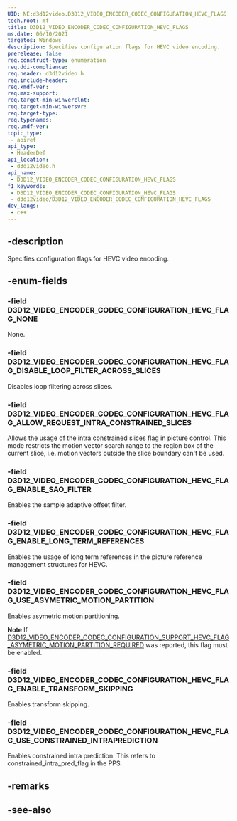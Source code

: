```yaml
---
UID: NE:d3d12video.D3D12_VIDEO_ENCODER_CODEC_CONFIGURATION_HEVC_FLAGS
tech.root: mf
title: D3D12_VIDEO_ENCODER_CODEC_CONFIGURATION_HEVC_FLAGS
ms.date: 06/10/2021
targetos: Windows
description: Specifies configuration flags for HEVC video encoding.
prerelease: false
req.construct-type: enumeration
req.ddi-compliance: 
req.header: d3d12video.h
req.include-header: 
req.kmdf-ver: 
req.max-support: 
req.target-min-winverclnt: 
req.target-min-winversvr: 
req.target-type: 
req.typenames: 
req.umdf-ver: 
topic_type:
 - apiref
api_type:
 - HeaderDef
api_location:
 - d3d12video.h
api_name:
 - D3D12_VIDEO_ENCODER_CODEC_CONFIGURATION_HEVC_FLAGS
f1_keywords:
 - D3D12_VIDEO_ENCODER_CODEC_CONFIGURATION_HEVC_FLAGS
 - d3d12video/D3D12_VIDEO_ENCODER_CODEC_CONFIGURATION_HEVC_FLAGS
dev_langs:
 - c++
---
```


## -description

Specifies configuration flags for HEVC video encoding.

## -enum-fields

### -field D3D12_VIDEO_ENCODER_CODEC_CONFIGURATION_HEVC_FLAG_NONE

None.

### -field D3D12_VIDEO_ENCODER_CODEC_CONFIGURATION_HEVC_FLAG_DISABLE_LOOP_FILTER_ACROSS_SLICES

Disables loop filtering across slices.

### -field D3D12_VIDEO_ENCODER_CODEC_CONFIGURATION_HEVC_FLAG_ALLOW_REQUEST_INTRA_CONSTRAINED_SLICES

Allows the usage of the intra constrained slices flag in picture control. This mode restricts the motion vector search range to the region box of the current slice, i.e. motion vectors outside the slice boundary can't be used.

### -field D3D12_VIDEO_ENCODER_CODEC_CONFIGURATION_HEVC_FLAG_ENABLE_SAO_FILTER

Enables the sample adaptive offset filter.

### -field D3D12_VIDEO_ENCODER_CODEC_CONFIGURATION_HEVC_FLAG_ENABLE_LONG_TERM_REFERENCES

Enables the usage of long term references in the picture reference management structures for HEVC.

### -field D3D12_VIDEO_ENCODER_CODEC_CONFIGURATION_HEVC_FLAG_USE_ASYMETRIC_MOTION_PARTITION

Enables asymetric motion partitioning.

**Note** If [D3D12_VIDEO_ENCODER_CODEC_CONFIGURATION_SUPPORT_HEVC_FLAG_ASYMETRIC_MOTION_PARTITION_REQUIRED](ne-d3d12video-d3d12_video_encoder_codec_configuration_support_hevc_flags.md) was reported, this flag must be enabled.

### -field D3D12_VIDEO_ENCODER_CODEC_CONFIGURATION_HEVC_FLAG_ENABLE_TRANSFORM_SKIPPING

Enables transform skipping.

### -field D3D12_VIDEO_ENCODER_CODEC_CONFIGURATION_HEVC_FLAG_USE_CONSTRAINED_INTRAPREDICTION

Enables constrained intra prediction. This refers to constrained_intra_pred_flag in the PPS.

## -remarks

## -see-also

